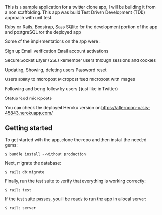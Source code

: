 This is a sample application for a twitter clone app, I will be building it from a non scaffolding. This app was build Test Driven Development (TDD) approach with unit test. 

Ruby on Rails, Boostrap, Sass SQlite for the development portion of the app and postgreSQL for the deployed app

Some of the implementations on the app were :

Sign up                     Email verification      Email account activations

Secure Socket Layer (SSL)   Remember users through sessions and cookies 

Updating, Showing, deleting users                   Password reset

Users ability to micropost  Micropost feed          micropost with images

Following and being follow by users ( just like in Twitter)

Status feed microposts

You can check the deployed Heroku version on https://afternoon-oasis-45843.herokuapp.com/

## Getting started

To get started with the app, clone the repo and then install the needed gems:

```
$ bundle install --without production
```

Next, migrate the database:

```
$ rails db:migrate
```

Finally, run the test suite to verify that everything is working correctly:

```
$ rails test
```

If the test suite passes, you'll be ready to run the app in a local server:

```
$ rails server